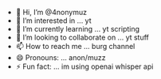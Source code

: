 - 👋 Hi, I’m @4nonymuz
- 👀 I’m interested in ... yt
- 🌱 I’m currently learning ... yt scripting
- 💞️ I’m looking to collaborate on ... yt stuff
- 📫 How to reach me ... burg channel
- 😄 Pronouns: ... anon/muzz
- ⚡ Fun fact: ... im using openai whisper api

<!---
4nonymuz/4nonymuz is a ✨ special ✨ repository because its `README.md` (this file) appears on your GitHub profile.
You can click the Preview link to take a look at your changes.
--->
